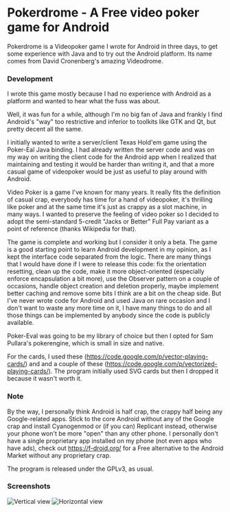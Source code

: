 # Pokerdrome - A Free video poker game for Android

Pokerdrome is a Videopoker game I wrote for Android in three days, to get some experience with Java and to try out the Android platform. Its name comes from David Cronenberg's amazing Videodrome.

### Development

I wrote this game mostly because I had no experience with Android as a platform and wanted to hear what the fuss was about. 

Well, it was fun for a while, although I'm no big fan of Java and frankly I find Android's "way" too restrictive and inferior to toolkits like GTK and Qt, but pretty decent all the same.

I initially wanted to write a server/client Texas Hold'em game using the Poker-Eal Java binding. I had already written the server code and was on my way on writing the client code for the Android app when I realized that maintaining and testing it would be harder than writing it, and that a more casual game of videopoker would be just as useful to play around with Android.

Video Poker is a game I've known for many years. It really fits the definition of casual crap, everybody has time for a hand of videopoker, it's thrilling like poker and at the same time it's just as crappy as a slot machine, in many ways.  I wanted to preserve the feeling of video poker so I decided to adopt the semi-standard 5-credit "Jacks or Better" Full Pay variant as a point of reference (thanks Wikipedia for that).

The game is complete and working but I consider it only a beta. The game is a good starting point to learn Android development in my opinion, as I kept the interface code separated from the logic. There are many things that I would have done if I were to release this code: fix the orientation resetting, clean up the code, make it more object-oriented (especially enforce encapsulation a bit more), use the Observer pattern on a couple of occasions, handle object creation and deletion properly, maybe implement better caching and remove some bits I think are a bit on the cheap side. But I've never wrote code for Android and used Java on rare occasion and I don't want to waste any more time on it, I have many things to do and all those things can be implemented by anybody since the code is publicly available.

Poker-Eval was going to be my library of choice but then I opted for Sam Pullara's pokerengine, which is small in size and native. 

For the cards, I used these (https://code.google.com/p/vector-playing-cards/) and and a couple of these (https://code.google.com/p/vectorized-playing-cards/). The program initially used SVG cards but then I dropped it because it wasn't worth it.

### Note

By the way, I personally think Android is half crap, the crappy half being any Google-related apps. Stick to the core Android without any of the Google crap and install Cyanogenmod or (if you can) Replicant instead, otherwise your phone won't be more "open" than any other phone. I personally don't have a single proprietary app installed on my phone (not even apps who have ads), check out https://f-droid.org/ for a Free alternative to the Android Market without any proprietary crap.

The program is released under the GPLv3, as usual.

### Screenshots

![Vertical view](https://github.com/darlose/pokerdrome/raw/master/screenshots/screen1.png)
![Horizontal view](https://github.com/darlose/pokerdrome/raw/master/screenshots/screen2.png)
